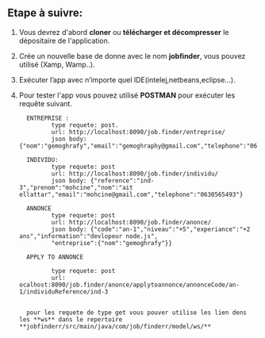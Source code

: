 ## Etape à suivre:

1.  Vous devrez d'abord **cloner** ou **télécharger et décompresser** le dépositaire de l'application.

2. Crée un nouvelle base de donne avec le nom **jobfinder**, vous pouvez utilisé (Xamp, Wamp..).

3. Exécuter l’app avec n’importe quel IDE(intelej,netbeans,eclipse…).

4. Pour tester l'app vous pouvez utilisé **POSTMAN** pour exécuter les requête suivant.

         ENTREPRISE :
                type requete: post.
                url: http://localhost:8090/job.finder/entreprise/
                json body: {"nom":"gemoghrafy","email":"gemoghraphy@gmail.com","telephone":"0630565493","adress":"teeeest"}

         INDIVIDU:
                type requete: post
                url: http://localhost:8090/job.finder/individu/
                json body: {"reference":"ind-3","prenom":"mohcine","nom":"ait ellattar","email":"mohcine@gmail.com","telephone":"0630565493"}

         ANNONCE
                type requete: post
                url: http://localhost:8090/job.finder/anonce/
                json body: {"code":"an-1","niveau":"+5","experiance":"+2 ans","information":"devlopeur node.js",
                "entreprise":{"nom":"gemoghrafy"}}

         APPLY TO ANNONCE

                type requete: post
                url: ocalhost:8090/job.finder/anonce/applytoannonce/annonceCode/an-1/individuReference/ind-3
            
            
         pour les requete de type get vous pouver utilise les lien dens les **ws** dans le repertoire **jobfinderr/src/main/java/com/job/finderr/model/ws/**
